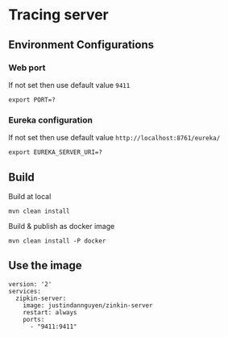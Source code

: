 # Tracing server

## Environment Configurations
### Web port
If not set then use default value ```9411```
```
export PORT=?
```

### Eureka configuration
If not set then use default value ```http://localhost:8761/eureka/``` 
```
export EUREKA_SERVER_URI=?
```

## Build
Build at local
```
mvn clean install
```

Build & publish as docker image
```
mvn clean install -P docker
```

## Use the image
```
version: '2'
services:
  zipkin-server:
    image: justindannguyen/zinkin-server
    restart: always
    ports:
      - "9411:9411"
```
